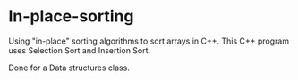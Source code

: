 # In-place-sorting
Using "in-place" sorting algorithms to sort arrays in C++. This C++ program uses Selection Sort and Insertion Sort.

Done for a Data structures class. 
